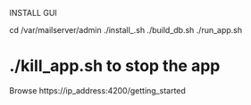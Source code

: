 INSTALL GUI

cd /var/mailserver/admin
./install_.sh
./build_db.sh
./run_app.sh

# ./kill_app.sh to stop the app

Browse https://ip_address:4200/getting_started
